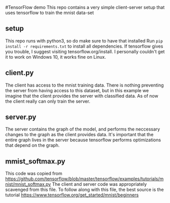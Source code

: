 #TensorFlow demo
This repo contains a very simple client-server
setup that uses tensorflow to train the mnist data-set


## setup
This repo runs with python3, so do make sure to have that
installed
Run `pip install -r requirements.txt` to install all dependencies.
If tensorflow gives you trouble, I suggest visiting tensorflow.org/install.
I personally couldn't get it to work on Windows 10, it works fine on Linux.

## client.py
The client has access to the mnist training data. There is nothing preventing
the server from having access to this dataset, but in this example we imagine
that the client provides the server with classified data. As of now
the client really can only train the server.

## server.py
The server contains the graph of the model, and performs the neccessary changes
to the graph as the client provides data. It's important that the entire graph
lives in the server because tensorflow performs optimizations that depend
on the graph.

## mmist_softmax.py
This code was copied from https://github.com/tensorflow/blob/master/tensorflow/examples/tutorials/mnist/mnist_softmax.py
The client and server code was appropriately scavenged from this file. 
To follow along with this file, the best source is the tutorial
https://www.tensorflow.org/get_started/mnist/beginners
